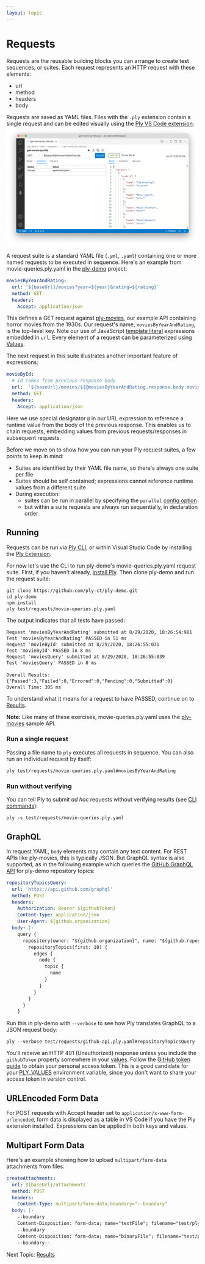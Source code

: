```yaml
---
layout: topic
---
```

# Requests
Requests are the reusable building blocks you can arrange to create test sequences, or suites.
Each request represents an HTTP request with these elements:
  - url
  - method
  - headers
  - body

Requests are saved as YAML files. Files with the `.ply` extension contain a single request and can be edited visually
using the [Ply VS Code extension](https://marketplace.visualstudio.com/items?itemName=ply-ct.vscode-ply):
<img src="../img/request-get-movie-by-title.png" alt="Request: get-movie-by-title" width="928px">

A request suite is a standard YAML file (`.yml`, `.yaml`) containing one or more named requests to be executed in sequence.
Here's an example from movie-queries.ply.yaml in the [ply-demo](https://github.com/ply-ct/ply-demo) project:
```yaml
moviesByYearAndRating:
  url: '${baseUrl}/movies?year=${year}&rating=${rating}'
  method: GET
  headers:
    Accept: application/json
```
This defines a GET request against [ply-movies](https://github.com/ply-ct/ply-movies#readme), our example API containing horror
movies from the 1930s. Our request's name, `moviesByYearAndRating`, is the top-level key. Note our use of JavaScript [template literal](https://developer.mozilla.org/en-US/docs/Web/JavaScript/Reference/Template_literals)
expressions embedded in `url`. Every element of a request can be parameterized using [Values](values).

The next request in this suite illustrates another important feature of expressions:
```yaml
movieById:
  # id comes from previous response body
  url:  '${baseUrl}/movies/${@moviesByYearAndRating.response.body.movies[0].id}'
  method: GET
  headers:
    Accept: application/json
```
Here we use special designator `@` in our URL expression to reference a runtime value from the body of the previous response.
This enables us to chain requests, embedding values from previous requests/responses in subsequent requests.

Before we move on to show how you can run your Ply request suites, a few points to keep in mind:
  - Suites are identified by their YAML file name, so there's always one suite per file
  - Suites should be self contained; expressions cannot reference runtime values from a different suite
  - During execution:
    - suites can be run in parallel by specifying the `parallel` [config option](config) 
    - but within a suite requests are always run sequentially, in declaration order

## Running
Requests can be run via [Ply CLI](cli), or within Visual Studio Code by installing the [Ply Extension]().

For now let's use the CLI to run ply-demo's movie-queries.ply.yaml request suite. First, if you haven't already,
[install Ply](install). Then clone ply-demo and run the request suite:
```
git clone https://github.com/ply-ct/ply-demo.git
cd ply-demo
npm install
ply test/requests/movie-queries.ply.yaml
```
The output indicates that all tests have passed:
```
Request 'moviesByYearAndRating' submitted at 8/29/2020, 18:26:54:981
Test 'moviesByYearAndRating' PASSED in 51 ms
Request 'movieById' submitted at 8/29/2020, 18:26:55:031
Test 'movieById' PASSED in 8 ms
Request 'moviesQuery' submitted at 8/29/2020, 18:26:55:039
Test 'moviesQuery' PASSED in 8 ms

Overall Results: {"Passed":3,"Failed":0,"Errored":0,"Pending":0,"Submitted":0}
Overall Time: 305 ms
```
To understand what it means for a request to have PASSED, continue on to [Results](results).

**Note:** Like many of these exercises, movie-queries.ply.yaml uses the [ply-movies](https://github.com/ply-ct/ply-movies#readme) sample API.

### Run a single request
Passing a file name to `ply` executes all requests in sequence. You can also run an individual request by itself:
```
ply test/requests/movie-queries.ply.yaml#moviesByYearAndRating
```

### Run without verifying
You can tell Ply to submit *ad hoc* requests without verifying results (see [CLI commands](cli#command-line-only-arguments)):
```
ply -s test/requests/movie-queries.ply.yaml
```

## GraphQL
In request YAML, `body` elements may contain any text content. For REST APIs like ply-movies, this is typically JSON.
But GraphQL syntax is also supported, as in the following example which queries the [GitHub GraphQL API](https://docs.github.com/en/graphql) 
for ply-demo repository topics: 
```yaml
repositoryTopicsQuery:
  url: 'https://api.github.com/graphql'
  method: POST
  headers:
    Authorization: Bearer ${githubToken}
    Content-Type: application/json
    User-Agent: ${github.organization}
  body: |-
    query {
      repository(owner: "${github.organization}", name: "${github.repository}") {
        repositoryTopics(first: 10) {
          edges {
            node {
              topic {
                name
              }
            }
          }
        }
      }
    }
```

Run this in ply-demo with `--verbose` to see how Ply translates GraphQL to a JSON request body:
```
ply --verbose test/requests/github-api.ply.yaml#repositoryTopicsQuery
```
You'll receive an HTTP 401 (Unauthorized) response unless you include the `githubToken` property
somewhere in your [values](values). Follow the [GitHub token guide](https://docs.github.com/en/github/authenticating-to-github/creating-a-personal-access-token)
to obtain your personal access token. This is a good candidate for your [PLY_VALUES](values#environment-variable) 
environment variable, since you don't want to share your access token in version control.

## URLEncoded Form Data
For POST requests with Accept header set to `application/x-www-form-urlencoded`, form data is displayed as a table in 
VS Code if you have the Ply extension installed. Expressions can be applied in both keys and values.


## Multipart Form Data
Here's an example showing how to upload `multipart/form-data` attachments from files:
```yaml
createAttachments:
  url: ${baseUrl}/attachments
  method: POST
  headers:
    Content-Type: multipart/form-data;boundary="--boundary"
  body: |-
    --boundary
    Content-Disposition: form-data; name="textFile"; filename="test/ply/attachments/myText.txt"
    --boundary
    Content-Disposition: form-data; name="binaryFile"; filename="test/ply/attachments/mySelfie.png"
    --boundary--
```

Next Topic: [Results](results)